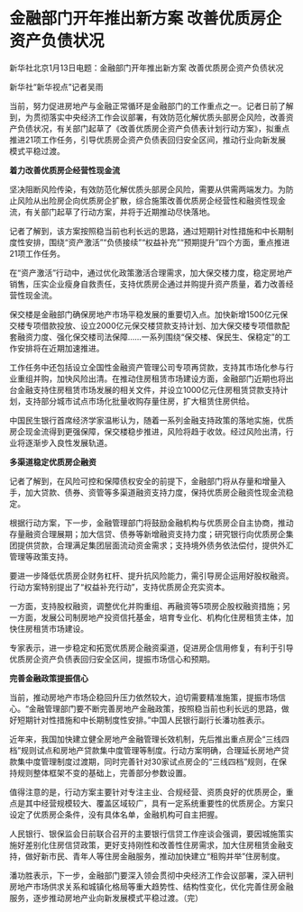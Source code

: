 # 金融部门开年推出新方案 改善优质房企资产负债状况

新华社北京1月13日电题：金融部门开年推出新方案 改善优质房企资产负债状况

新华社“新华视点”记者吴雨

当前，努力促进房地产与金融正常循环是金融部门的工作重点之一。记者日前了解到，为贯彻落实中央经济工作会议部署，有效防范化解优质头部房企风险，改善资产负债状况，有关部门起草了《改善优质房企资产负债表计划行动方案》，拟重点推进21项工作任务，引导优质房企资产负债表回归安全区间，推动行业向新发展模式平稳过渡。

**着力改善优质房企经营性现金流**

坚决阻断风险传染，有效防范化解优质头部房企风险，需要从供需两端发力。为防止风险从出险房企向优质房企扩散，综合施策改善优质房企经营性和融资性现金流，有关部门起草了行动方案，并将于近期推动尽快落地。

记者了解到，该方案按照稳当前也利长远的思路，通过短期针对性措施和中长期制度性安排，围绕“资产激活”“负债接续”“权益补充”“预期提升”四个方面，重点推进21项工作任务。

在“资产激活”行动中，通过优化政策激活合理需求，加大保交楼力度，稳定房地产销售，压实企业瘦身自救责任，支持优质房企通过并购提升资产质量，着力改善经营性现金流。

保交楼是金融部门确保房地产市场平稳发展的重要切入点。加快新增1500亿元保交楼专项借款投放、设立2000亿元保交楼贷款支持计划、加大保交楼专项借款配套融资力度、强化保交楼司法保障……一系列围绕“保交楼、保民生、保稳定”的工作安排将在近期加速推进。

工作任务中还包括设立全国性金融资产管理公司专项再贷款，支持其市场化参与行业重组并购，加快风险出清。在推动住房租赁市场建设方面，金融部门近期也将出台金融支持住房租赁市场发展的相关文件，并设立1000亿元住房租赁贷款支持计划，支持部分城市试点市场化批量收购存量住房，扩大租赁住房供给。

中国民生银行首席经济学家温彬认为，随着一系列金融支持政策的落地实施，优质房企现金流得到更强保障，保交楼稳步推进，风险将趋于收敛。经过风险出清，行业将逐渐步入良性发展轨道。

**多渠道稳定优质房企融资**

记者了解到，在风险可控和保障债权安全的前提下，金融部门将从存量和增量入手，加大贷款、债券、资管等多渠道融资支持力度，保持优质房企融资性现金流稳定。

根据行动方案，下一步，金融管理部门将鼓励金融机构与优质房企自主协商，推动存量融资合理展期；加大信贷、债券等新增融资支持力度；研究银行向优质房企集团提供贷款，合理满足集团层面流动资金需求；支持境外债务依法偿付，提供外汇管理等政策支持。

要进一步降低优质房企财务杠杆、提升抗风险能力，需引导房企运用好股权融资。行动方案特别提出了“权益补充行动”，支持优质房企充实资本。

一方面，支持股权融资，调整优化并购重组、再融资等5项房企股权融资措施；另一方面，发展公司制房地产投资信托基金，培育专业化、机构化住房租赁主体，加快住房租赁市场建设。

专家表示，进一步稳定和拓宽优质房企融资渠道，促进房企信用修复，有利于引导优质房企资产负债表回归安全区间，提振市场信心和预期。

**完善金融政策提振信心**

当前，推动房地产市场企稳回升压力依然较大，迫切需要精准施策，提振市场信心。“金融管理部门要不断完善房地产金融政策，按照稳当前也利长远的思路，做好短期针对性措施和中长期制度性安排。”中国人民银行副行长潘功胜表示。

近年来，我国加快建立健全房地产金融管理长效机制，先后推出重点房企“三线四档”规则试点和房地产贷款集中度管理等制度。行动方案明确，合理延长房地产贷款集中度管理制度过渡期，同时完善针对30家试点房企的“三线四档”规则，在保持规则整体框架不变的基础上，完善部分参数设置。

值得注意的是，行动方案主要针对专注主业、合规经营、资质良好的优质房企，重点是其中经营规模较大、覆盖区域较广，具有一定系统重要性的优质房企。方案只设定了优质房企条件，没有具体名单，金融机构可自主把握。

人民银行、银保监会日前联合召开的主要银行信贷工作座谈会强调，要因城施策实施好差别化住房信贷政策，更好支持刚性和改善性住房需求，加大住房租赁金融支持，做好新市民、青年人等住房金融服务，推动加快建立“租购并举”住房制度。

潘功胜表示，下一步，金融部门要深入领会贯彻中央经济工作会议部署，深入研判房地产市场供求关系和城镇化格局等重大趋势性、结构性变化，优化完善住房金融服务，逐步推动房地产业向新发展模式平稳过渡。（完）

